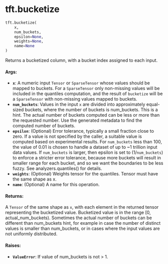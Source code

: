 <div itemscope itemtype="http://developers.google.com/ReferenceObject">
<meta itemprop="name" content="tft.bucketize" />
<meta itemprop="path" content="Stable" />
</div>

# tft.bucketize

``` python
tft.bucketize(
    x,
    num_buckets,
    epsilon=None,
    weights=None,
    name=None
)
```

Returns a bucketized column, with a bucket index assigned to each input.

#### Args:

* <b>`x`</b>: A numeric input `Tensor` or `SparseTensor` whose values should be mapped
    to buckets.  For a `SparseTensor` only non-missing values will be included
    in the quantiles computation, and the result of `bucketize` will be a
    `SparseTensor` with non-missing values mapped to buckets.
* <b>`num_buckets`</b>: Values in the input `x` are divided into approximately
    equal-sized buckets, where the number of buckets is num_buckets.
    This is a hint. The actual number of buckets computed can be
    less or more than the requested number. Use the generated metadata to
    find the computed number of buckets.
* <b>`epsilon`</b>: (Optional) Error tolerance, typically a small fraction close to
    zero. If a value is not specified by the caller, a suitable value is
    computed based on experimental results.  For `num_buckets` less
    than 100, the value of 0.01 is chosen to handle a dataset of up to
    ~1 trillion input data values.  If `num_buckets` is larger,
    then epsilon is set to (1/`num_buckets`) to enforce a stricter
    error tolerance, because more buckets will result in smaller range for
    each bucket, and so we want the boundaries to be less fuzzy.
    See analyzers.quantiles() for details.
* <b>`weights`</b>: (Optional) Weights tensor for the quantiles. Tensor must have the
    same shape as x.
* <b>`name`</b>: (Optional) A name for this operation.


#### Returns:

A `Tensor` of the same shape as `x`, with each element in the
returned tensor representing the bucketized value. Bucketized value is
in the range [0, actual_num_buckets). Sometimes the actual number of buckets
can be different than num_buckets hint, for example in case the number of
distinct values is smaller than num_buckets, or in cases where the
input values are not uniformly distributed.


#### Raises:

* <b>`ValueError`</b>: If value of num_buckets is not > 1.